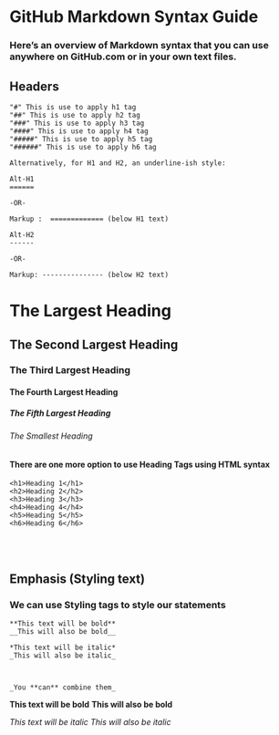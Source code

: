 # GitHub Markdown Syntax Guide

### Here’s an overview of Markdown syntax that you can use anywhere on GitHub.com or in your own text files.

## Headers

    "#" This is use to apply h1 tag
    "##" This is use to apply h2 tag
    "###" This is use to apply h3 tag
    "####" This is use to apply h4 tag
    "#####" This is use to apply h5 tag
    "######" This is use to apply h6 tag
    
    Alternatively, for H1 and H2, an underline-ish style:

    Alt-H1
    ======
    
    -OR-

    Markup :  ============= (below H1 text)

    Alt-H2
    ------
    
    -OR-

    Markup: --------------- (below H2 text)

# The Largest Heading
## The Second Largest Heading
### The Third Largest Heading
#### The Fourth Largest Heading
##### The Fifth Largest Heading
###### The Smallest Heading


#### There are one more option to use Heading Tags using HTML syntax

    <h1>Heading 1</h1>
    <h2>Heading 2</h2>
    <h3>Heading 3</h3>
    <h4>Heading 4</h4>
    <h5>Heading 5</h5>
    <h6>Heading 6</h6>

<br /><br />

## Emphasis (Styling text)
### We can use Styling tags to style our statements

    **This text will be bold**
    __This will also be bold__

    *This text will be italic*
    _This will also be italic_



    _You **can** combine them_



**This text will be bold**
__This will also be bold__


*This text will be italic*
_This will also be italic_



